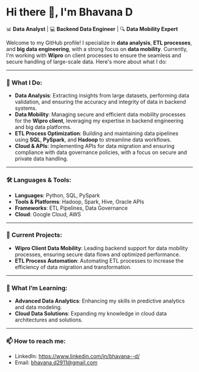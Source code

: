 # Hi there 👋, I'm Bhavana D

📊 **Data Analyst** | 💻 **Backend Data Engineer** | 🔍 **Data Mobility Expert**

Welcome to my GitHub profile! I specialize in **data analysis**, **ETL processes**, and **big data engineering**, with a strong focus on **data mobility**. Currently, I'm working with **Wipro** on client processes to ensure the seamless and secure handling of large-scale data. Here's more about what I do:

---

### 🚀 What I Do:
- **Data Analysis**: Extracting insights from large datasets, performing data validation, and ensuring the accuracy and integrity of data in backend systems.
- **Data Mobility**: Managing secure and efficient data mobility processes for the **Wipro client**, leveraging my expertise in backend engineering and big data platforms.
- **ETL Process Optimization**: Building and maintaining data pipelines using **SQL**, **PySpark**, and **Hadoop** to streamline data workflows.
- **Cloud & APIs**: Implementing APIs for data migration and ensuring compliance with data governance policies, with a focus on secure and private data handling.

---

### 🛠️ Languages & Tools:
- **Languages**: Python, SQL, PySpark
- **Tools & Platforms**: Hadoop, Spark, Hive, Oracle APIs
- **Frameworks**: ETL Pipelines, Data Governance
- **Cloud**: Google Cloud, AWS

---

### 🔭 Current Projects:
- **Wipro Client Data Mobility**: Leading backend support for data mobility processes, ensuring secure data flows and optimized performance.
- **ETL Process Automation**: Automating ETL processes to increase the efficiency of data migration and transformation.

---

### 🌱 What I’m Learning:
- **Advanced Data Analytics**: Enhancing my skills in predictive analytics and data modeling.
- **Cloud Data Solutions**: Expanding my knowledge in cloud data architectures and solutions.

---

### 📫 How to reach me:
- LinkedIn: https://www.linkedin.com/in/bhavana--d/
- Email: bhavana.d2911@gmail.com
